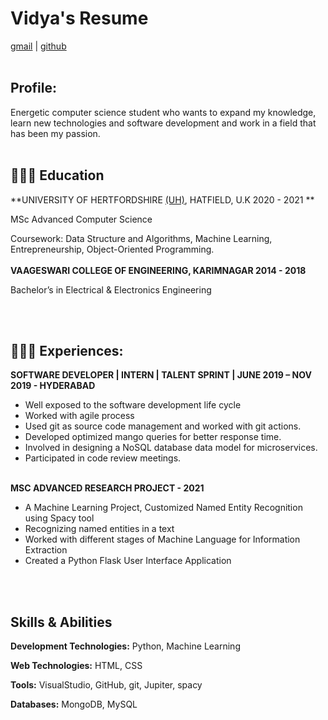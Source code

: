 # **Vidya's Resume**
[gmail](contact.vidya007@gmail.com) | [github](https://github.com/)
<br><br>
## **Profile:**
Energetic computer science student who wants to expand my knowledge, learn new technologies and software development and work in a field that has been my passion.
<br><br>

## 👩🏼‍🎓 **Education**
**UNIVERSITY OF HERTFORDSHIRE [(UH)](https://www.herts.ac.uk/), HATFIELD, U.K                                                    2020 - 2021 **

MSc Advanced Computer Science

Coursework: Data Structure and Algorithms, Machine Learning, Entrepreneurship, Object-Oriented Programming. 
<br><br>
**VAAGESWARI COLLEGE OF ENGINEERING, KARIMNAGAR                                      2014 - 2018**

  Bachelor’s in Electrical & Electronics Engineering                             

<br><br>
## 👩🏼‍💻 **Experiences:**
**SOFTWARE DEVELOPER | INTERN | TALENT SPRINT | JUNE 2019 – NOV 2019 - HYDERABAD**
- Well exposed to the software development life cycle
- Worked with agile process 
- Used git as source code management and worked with git actions.
- Developed optimized mango queries for better response time.
- Involved in designing a NoSQL database data model for microservices.
- Participated in code review meetings.
<br><br>

**MSC ADVANCED RESEARCH PROJECT - 2021**
- A Machine Learning Project, Customized Named Entity Recognition using Spacy tool
- Recognizing named entities in a text
- Worked with different stages of Machine Language for Information Extraction
- Created a Python Flask User Interface Application

<br><br>
## **Skills & Abilities**
**Development Technologies:**
Python, Machine Learning

**Web Technologies:**
HTML, CSS

**Tools:**
VisualStudio, GitHub, git, Jupiter, spacy

**Databases:**
MongoDB, MySQL
